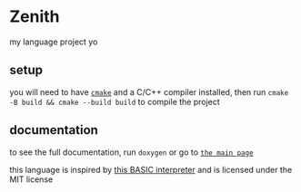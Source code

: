 # Zenith

my language project yo

## setup 
you will need to have [`cmake`](https://cmake.org/) and a C/C++ compiler installed, then run `cmake -B build && cmake --build build` to compile the project

## documentation
to see the full documentation, run `doxygen` or go to [`the main page`](docs/index.html) 

this language is inspired by [this BASIC interpreter](https://github.com/davidcallanan/py-myopl-code) and is licensed under the MIT license


